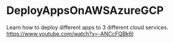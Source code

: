# DeployAppsOnAWSAzureGCP
Learn how to deploy different apps to 3 different cloud services. 
https://www.youtube.com/watch?v=-ANCcFQBk6I

